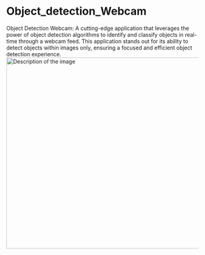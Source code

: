 # Object_detection_Webcam
Object Detection Webcam: A cutting-edge application that leverages the power of object detection algorithms to identify and classify objects in real-time through a webcam feed. This application stands out for its ability to detect objects within images only, ensuring a focused and efficient object detection experience. 
<img src="image.png" alt="Description of the image" width="1000" height="500">
